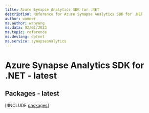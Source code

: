 ```yaml
---
title: Azure Synapse Analytics SDK for .NET
description: Reference for Azure Synapse Analytics SDK for .NET
author: wonner
ms.author: wanyang
ms.data: 02/01/2023
ms.topic: reference
ms.devlang: dotnet
ms.service: synapseanalytics
---
```

# Azure Synapse Analytics SDK for .NET - latest
## Packages - latest
[!INCLUDE [packages](synapse-analytics-index.md)]